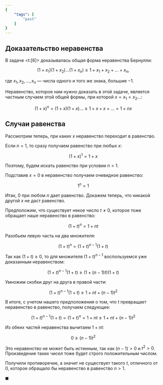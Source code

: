 ```yaml
---
{
    "tags": [
        "past"
    ]
}
---
```


## Доказательство неравенства

В задаче <t:[6]> доказывалась общая форма неравенства Бернулли:

$$ (1+x_1)(1+x_2)\ldots(1+x_n) \geq 1+x_1+x_2+\ldots+x_n, $$

где $x_1, x_2, \ldots, x_n$ — числа одного и того же знака, большие $-1$.

Неравенство, которое нам нужно доказать в этой задаче, является частным случаем этой общей формы, при которой $x=x_1=x_2\ldots$:

$$ (1+x)^n = (1+x)(1+x)\ldots \geq 1 + x + x + \ldots = 1 + nx $$

## Случаи равенства

Рассмотрим теперь, при каких $x$ неравенство переходит в равенство.

Если $n=1$, то сразу получаем равенство при любых $x$:

$$ (1+x)^1 = 1+x $$

Поэтому, будем искать равенство при условии $n>1$.

Подставив $x=0$ в неравенство получаем очевидное равенство:

$$ 1^n = 1 $$

Итак, $0$ при любом $n$ дает равенство. Докажем теперь, что никакой другой $x$ не даст равенство.

Предположим, что существует некое число $t\neq 0$, которое тоже обращает наше неравенство в равенство:

$$ (1+t)^n = 1+nt $$

Разобьем левую часть на два множителя:

$$ (1+t)^n = (1+t)^{n-1} (1+t) $$

Так как $(1+t)\geq 0$, то для множителя $(1+t)^{n-1}$ воспользуемся уже доказанным неравенством:

$$ (1+t)^{n-1}(1+t) \geq (1+(n-1)t)(1+t) $$

Умножим скобки друг на друга в правой части:

$$ (1+t)^{n-1}(1+t)\geq 1 + nt + (n-1)t^2 $$

В итоге, с учетом нашего предположения о том, что $t$ превращает неравенство в равенство, получаем следующее:

$$ (1+t)^{n-1}(1+t) = (1+t)^n = 1 + nt \geq 1 + nt + (n-1)t^2 $$

Из обеих частей неравенства вычитаем $1+nt$:

$$ 0 \geq (n-1)t^2 $$

Это неравенство не может быть истинным, так как $(n-1) > 0$ и $t^2 > 0$. Произведение таких чисел тоже будет строго положительным числом.

Получили противоречие, а значит не существует такого $t$, отличного от $0$, которое обращало бы неравенство в равенство $n>1$.

$\blacksquare$